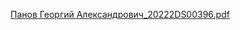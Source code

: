 [Панов Георгий Александрович_20222DS00396.pdf](https://github.com/GeorgePanov/practicum/files/9440513/_20222DS00396.pdf)
